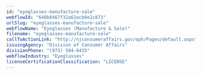```yaml
---
id: "eyeglasses-manufacture-sale"
webflowId: "640b8467f32a61ecb6e2c873"
urlSlug: "eyeglasses-manufacture-sale"
webflowName: "Eyeglasses (Manufacture & Sale)"
filename: "eyeglasses-manufacture-sale"
callToActionLink: "http://njconsumeraffairs.gov/oph/Pages/default.aspx"
issuingAgency: "Division of Consumer Affairs"
divisionPhone: "(973) 504-6435"
webflowIndustry: "Eyeglasses"
licenseCertificationClassification: "LICENSE"
---
```

